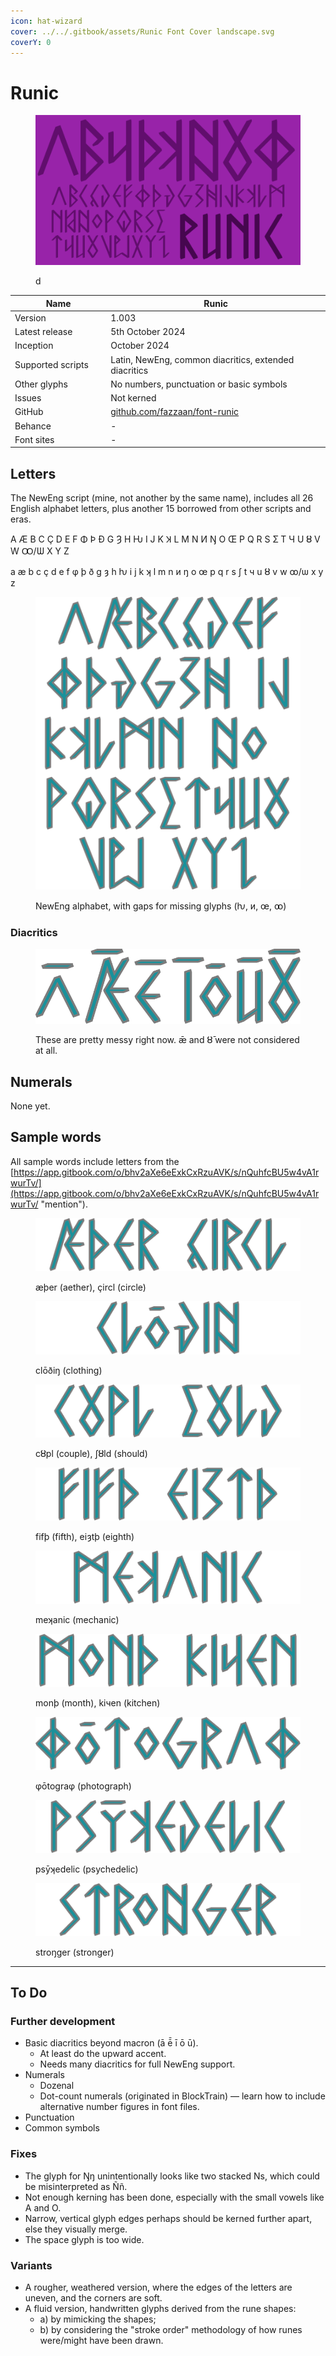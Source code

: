 ```yaml
---
icon: hat-wizard
cover: ../../.gitbook/assets/Runic Font Cover landscape.svg
coverY: 0
---
```


# Runic

<div data-full-width="false"><figure><img src="../../.gitbook/assets/Runic Font Cover landscape.svg" alt=""><figcaption><p>d</p></figcaption></figure></div>

<table><thead><tr><th width="196">Name</th><th width="471">Runic</th></tr></thead><tbody><tr><td>Version</td><td>1.003</td></tr><tr><td>Latest release</td><td>5th October 2024</td></tr><tr><td>Inception</td><td>October 2024</td></tr><tr><td>Supported scripts</td><td>Latin, NewEng, common diacritics, extended diacritics</td></tr><tr><td>Other glyphs</td><td>No numbers, punctuation or basic symbols</td></tr><tr><td>Issues</td><td>Not kerned</td></tr><tr><td>GitHub</td><td><a href="https://github.com/fazzaan/font-runic">github.com/fazzaan/font-runic</a></td></tr><tr><td>Behance</td><td>-</td></tr><tr><td>Font sites</td><td>-</td></tr></tbody></table>



## Letters

The NewEng script (mine, not another by the same name), includes all 26 English alphabet letters, plus another 15 borrowed from other scripts and eras.

A Æ B C Ç D E F Φ Þ Đ G Ȝ H Ƕ I J K Ʞ L M N И Ŋ O Œ P Q R S Ʃ T Ч U Ȣ V W Ꝏ/Ѡ X Y Z

a æ b c ç d e f φ þ ð g ȝ h ƕ i j k ʞ l m n и ŋ o œ p q r s ʃ t ч u ȣ v w ꝏ/ѡ x y z

<figure><img src="../../.gitbook/assets/Alphabet Runic Lowercase.svg" alt=""><figcaption><p>NewEng alphabet, with gaps for missing glyphs (ƕ, и, œ, ꝏ)</p></figcaption></figure>

### Diacritics

<figure><img src="../../.gitbook/assets/Alphabet Runic Diacritics Vowels.svg" alt=""><figcaption><p>These are pretty messy right now. ǣ and ȣ̄ were not considered at all.</p></figcaption></figure>

## Numerals

None yet.



## Sample words

All sample words include letters from the [https://app.gitbook.com/o/bhv2aXe6eExkCxRzuAVK/s/nQuhfcBU5w4vA1rwurTv/](https://app.gitbook.com/o/bhv2aXe6eExkCxRzuAVK/s/nQuhfcBU5w4vA1rwurTv/ "mention").

<figure><img src="../../.gitbook/assets/Word Runic Aether Circle.svg" alt=""><figcaption><p>æþer (aether), çircl (circle)</p></figcaption></figure>

<figure><img src="../../.gitbook/assets/Word Runic Clothing.svg" alt=""><figcaption><p>clōðiŋ (clothing)</p></figcaption></figure>

<figure><img src="../../.gitbook/assets/Word Runic Couple Should.svg" alt=""><figcaption><p>cȣpl (couple), ʃȣld (should)</p></figcaption></figure>

<figure><img src="../../.gitbook/assets/Word Runic Fifth Eighth.svg" alt=""><figcaption><p>fifþ (fifth), eiȝtþ (eighth)</p></figcaption></figure>

<figure><img src="../../.gitbook/assets/Word Runic Mechanic.svg" alt=""><figcaption><p>meʞanic (mechanic)</p></figcaption></figure>

<figure><img src="../../.gitbook/assets/Word Runic Month Kitchen.svg" alt=""><figcaption><p>monþ (month), kiчen (kitchen)</p></figcaption></figure>

<figure><img src="../../.gitbook/assets/Word Runic Photograph.svg" alt=""><figcaption><p>φōtograφ (photograph)</p></figcaption></figure>

<figure><img src="../../.gitbook/assets/Word Runic Psychedelic.svg" alt=""><figcaption><p>psȳʞedelic (psychedelic)</p></figcaption></figure>

<figure><img src="../../.gitbook/assets/Word Runic Stronger.svg" alt=""><figcaption><p>stroŋger (stronger)</p></figcaption></figure>

***

## To Do

### Further development

* Basic diacritics beyond macron (ā ē̄ ī ō ū).&#x20;
  * At least do the upward accent.&#x20;
  * Needs many diacritics for full NewEng support.
* Numerals
  * Dozenal
  * Dot-count numerals (originated in BlockTrain) — learn how to include alternative number figures in font files.
* Punctuation
* Common symbols

### Fixes

* The glyph for Ŋŋ unintentionally looks like two stacked Ns, which could be misinterpreted as Ññ.
* Not enough kerning has been done, especially with the small vowels like A and O.
* Narrow, vertical glyph edges perhaps should be kerned further apart, else they visually merge.
* The space glyph is too wide.

### Variants

* A rougher, weathered version, where the edges of the letters are uneven, and the corners are soft.
* A fluid version, handwritten glyphs derived from the rune shapes:&#x20;
  * a) by mimicking the shapes;
  * b) by considering the "stroke order" methodology of how runes were/might have been drawn.

